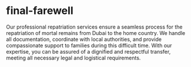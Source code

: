 # final-farewell

Our professional repatriation services ensure a seamless process for the <a herf="https://gulfcaredubai.com/funeral-services/en/repatriation-of-dead-body-from-dubai/">repatriation of mortal remains from Dubai</a> to the home country. We handle all documentation, coordinate with local authorities, and provide compassionate support to families during this difficult time. With our expertise, you can be assured of a dignified and respectful transfer, meeting all necessary legal and logistical requirements.
